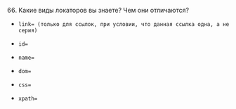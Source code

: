 66. Какие виды локаторов вы знаете? Чем они отличаются?

*     link= (только для ссылок, при условии, что данная ссылка одна, а не серия)
*     id=
*     name=
*     dom=
*     css=
*     xpath=
